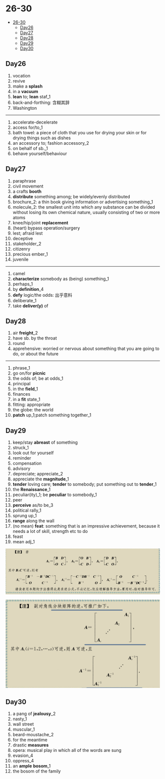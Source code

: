 # 26-30

- [26-30](#26-30)
  - [Day26](#day26)
  - [Day27](#day27)
  - [Day28](#day28)
  - [Day29](#day29)
  - [Day30](#day30)

## Day26

1. vocation
2. revive
3. make a **splash**
4. in a **vacuum**
5. **lean** to; **lean** staf_1
6. back-and-forthing: 含糊其辞
7. Washington

---

1. accelerate-decelerate
2. access for/to_1
3. bath towel: a piece of cloth that you use for drying your skin or for drying things such as dishes
4. an accessory to; fashion accessory_2
5. on behalf of sb._1
6. behave yourself/behaviour

## Day27

1. paraphrase
2. civil movement
3. a crafts **booth**
4. **distribute** something among; be widely/evenly distributed
5. brochure_2: a thin book giving information or advertising something_1
6. molecule_2: the smallest unit into which any substance can be divided without losing its own chemical nature, usually consisting of two or more atoms
7. knee/hip/joint **replacement**
8. (heart) bypass operation/surgery
9. lest; afraid lest
10. deceptive
11. stakeholder_2
12. citizenry
13. precious ember_1
14. juvenile

---

1. camel
2. **characterize** somebody as (being) something_1
3. perhaps_1
4. by **definition**_4
5. **defy** logic/the odds: 出乎意料
6. deliberate_1
7. take **deliver(y)** of

## Day28

1. air **freight**_2
2. have sb. by the throat
3. round
4. apprehensive: worried or nervous about something that you are going to do, or about the future

---

1. phrase_1
2. go on/for **picnic**
3. the odds of; be at odds_1
4. principal
5. in the **field**_1
6. finances
7. in a **fit** state_1
8. fitting: appropriate
9. the globe: the world
10. **patch** up_1;patch something together_1

## Day29

1. keep/stay **abreast** of something
2. struck_1
3. look out for yourself
4. reminder
5. compensation
6. advisory
7. depreciate; appreciate_2
8. appreciate the **magnitude**_1
9. **tender** loving care; **tender** to somebody; put something out to **tender**_1
10. the **Renaissance**_1
11. peculiar(ity)_1; be **peculiar** to somebody_1
12. peer
13. **perceive** as/to be_3
14. political rally_1
15. sprung up_1
16. **range** along the wall
17. (no mean) **feat**: something that is an impressive achievement, because it needs a lot of skill, strength etc to do
18. feast
19. mean adj_1

![20220524215405](https://raw.githubusercontent.com/Logible/Image/main/note_image/20220524215405.png)

![20220524215411](https://raw.githubusercontent.com/Logible/Image/main/note_image/20220524215411.png)

## Day30

1. a pang of **jealousy**_2
2. nasty_1
3. wall street
4. muscular_1
5. beard-moustache_2
6. for the meantime
7. drastic **measures**
8. opera: musical play in which all of the words are sung
9. evasion_4
10. oppress_4
11. an **ample** **bosom**_1
12. the bosom of the family
